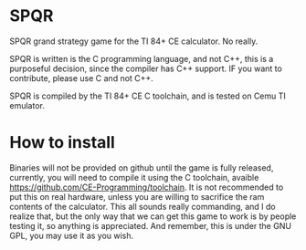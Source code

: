 # SPQR
SPQR grand strategy game for the TI 84+ CE calculator. No really.

<PS>
SPQR is written is the C programming language, and not C++, this is a purposeful decision, since the compiler has C++ support. IF you want to contribute, please use C and not C++.
</PS>

SPQR is compiled by the TI 84+ CE C toolchain, and is tested on Cemu TI emulator.

# How to install

Binaries will not be provided on github until the game is fully released, currently, you will need to compile it using the C toolchain, avaible https://github.com/CE-Programming/toolchain.
It is not recommended to put this on real hardware, unless you are willing to sacrifice the ram contents of the calculator.
This all sounds really commanding, and I do realize that, but the only way that we can get this game to work is by people testing it, so anything is appreciated. And remember, this is under the GNU GPL, you may use it as you wish.
